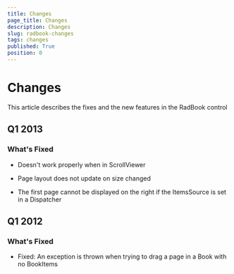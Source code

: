 ```yaml
---
title: Changes
page_title: Changes
description: Changes
slug: radbook-changes
tags: changes
published: True
position: 0
---
```


# Changes

This article describes the fixes and the new features in the RadBook control

## Q1 2013

### What's Fixed

* Doesn't work properly when in ScrollViewer

* Page layout does not update on size changed

* The first page cannot be displayed on the right if the ItemsSource is set in a Dispatcher

## Q1 2012

### What's Fixed

* Fixed: An exception is thrown when trying to drag a page in a Book with no BookItems